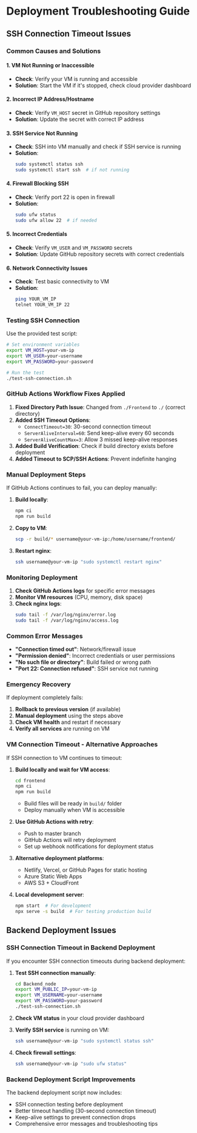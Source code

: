 # Deployment Troubleshooting Guide

## SSH Connection Timeout Issues

### Common Causes and Solutions

#### 1. **VM Not Running or Inaccessible**
- **Check**: Verify your VM is running and accessible
- **Solution**: Start the VM if it's stopped, check cloud provider dashboard

#### 2. **Incorrect IP Address/Hostname**
- **Check**: Verify `VM_HOST` secret in GitHub repository settings
- **Solution**: Update the secret with correct IP address

#### 3. **SSH Service Not Running**
- **Check**: SSH into VM manually and check if SSH service is running
- **Solution**: 
  ```bash
  sudo systemctl status ssh
  sudo systemctl start ssh  # if not running
  ```

#### 4. **Firewall Blocking SSH**
- **Check**: Verify port 22 is open in firewall
- **Solution**: 
  ```bash
  sudo ufw status
  sudo ufw allow 22  # if needed
  ```

#### 5. **Incorrect Credentials**
- **Check**: Verify `VM_USER` and `VM_PASSWORD` secrets
- **Solution**: Update GitHub repository secrets with correct credentials

#### 6. **Network Connectivity Issues**
- **Check**: Test basic connectivity to VM
- **Solution**: 
  ```bash
  ping YOUR_VM_IP
  telnet YOUR_VM_IP 22
  ```

### Testing SSH Connection

Use the provided test script:

```bash
# Set environment variables
export VM_HOST=your-vm-ip
export VM_USER=your-username
export VM_PASSWORD=your-password

# Run the test
./test-ssh-connection.sh
```

### GitHub Actions Workflow Fixes Applied

1. **Fixed Directory Path Issue**: Changed from `./Frontend` to `./` (correct directory)
2. **Added SSH Timeout Options**: 
   - `ConnectTimeout=30`: 30-second connection timeout
   - `ServerAliveInterval=60`: Send keep-alive every 60 seconds
   - `ServerAliveCountMax=3`: Allow 3 missed keep-alive responses
3. **Added Build Verification**: Check if build directory exists before deployment
4. **Added Timeout to SCP/SSH Actions**: Prevent indefinite hanging

### Manual Deployment Steps

If GitHub Actions continues to fail, you can deploy manually:

1. **Build locally**:
   ```bash
   npm ci
   npm run build
   ```

2. **Copy to VM**:
   ```bash
   scp -r build/* username@your-vm-ip:/home/username/frontend/
   ```

3. **Restart nginx**:
   ```bash
   ssh username@your-vm-ip "sudo systemctl restart nginx"
   ```

### Monitoring Deployment

1. **Check GitHub Actions logs** for specific error messages
2. **Monitor VM resources** (CPU, memory, disk space)
3. **Check nginx logs**:
   ```bash
   sudo tail -f /var/log/nginx/error.log
   sudo tail -f /var/log/nginx/access.log
   ```

### Common Error Messages

- **"Connection timed out"**: Network/firewall issue
- **"Permission denied"**: Incorrect credentials or user permissions
- **"No such file or directory"**: Build failed or wrong path
- **"Port 22: Connection refused"**: SSH service not running

### Emergency Recovery

If deployment completely fails:

1. **Rollback to previous version** (if available)
2. **Manual deployment** using the steps above
3. **Check VM health** and restart if necessary
4. **Verify all services** are running on VM

### VM Connection Timeout - Alternative Approaches

If SSH connection to VM continues to timeout:

1. **Build locally and wait for VM access**:
   ```bash
   cd frontend
   npm ci
   npm run build
   ```
   - Build files will be ready in `build/` folder
   - Deploy manually when VM is accessible

2. **Use GitHub Actions with retry**:
   - Push to master branch
   - GitHub Actions will retry deployment
   - Set up webhook notifications for deployment status

3. **Alternative deployment platforms**:
   - Netlify, Vercel, or GitHub Pages for static hosting
   - Azure Static Web Apps
   - AWS S3 + CloudFront

4. **Local development server**:
   ```bash
   npm start  # For development
   npx serve -s build  # For testing production build
   ```

## Backend Deployment Issues

### SSH Connection Timeout in Backend Deployment

If you encounter SSH connection timeouts during backend deployment:

1. **Test SSH connection manually**:
   ```bash
   cd Backend_node
   export VM_PUBLIC_IP=your-vm-ip
   export VM_USERNAME=your-username
   export VM_PASSWORD=your-password
   ./test-ssh-connection.sh
   ```

2. **Check VM status** in your cloud provider dashboard

3. **Verify SSH service** is running on VM:
   ```bash
   ssh username@your-vm-ip "sudo systemctl status ssh"
   ```

4. **Check firewall settings**:
   ```bash
   ssh username@your-vm-ip "sudo ufw status"
   ```

### Backend Deployment Script Improvements

The backend deployment script now includes:
- SSH connection testing before deployment
- Better timeout handling (30-second connection timeout)
- Keep-alive settings to prevent connection drops
- Comprehensive error messages and troubleshooting tips
